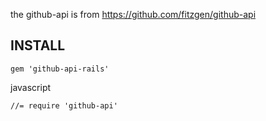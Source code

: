 the github-api is from https://github.com/fitzgen/github-api

INSTALL
-------

	gem 'github-api-rails'

javascript

	//= require 'github-api'
